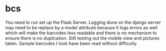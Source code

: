 # bcs
You need to run set up the Flask Server. Logging done on the django server may need to be replace by a model attribute because it
logs errors as well which will make the barcodes less readable and there is no mechanism to ensure there is no duplication. Still
testing out the mobile view and pictures taken. Sample barcodes I took have been read without difficulty.
